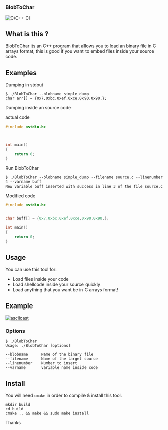 ### BlobToChar

![C/C++ CI](https://github.com/AandersonL/BlobToChar/workflows/C/C++%20CI/badge.svg)

## What is this ?

BlobToChar its an C++ program that allows you to load an binary file in C arrays format, this is good if you want to embed files inside your source code.


## Examples


Dumping in stdout
```shell
$ ./BlobToChar --blobname simple_dump
char arr[] = {0x7,0xbc,0xef,0xce,0x90,0x90,};
```
Dumping inside an source code

actual code
```cpp
#include <stdio.h>



int main()
{
    return 0;
}
```
Run BlobToChar
```shell
$ ./BlobToChar --blobname simple_dump --filename source.c --linenumber 4 --varname buff
New variable buff inserted with success in line 3 of the file source.c
```

Modified code
```cpp
#include <stdio.h>


char buff[] = {0x7,0xbc,0xef,0xce,0x90,0x90,};

int main()
{
    return 0;
}
```



## Usage


You can use this tool for: 
* Load files inside your code
* Load shellcode inside your source quickly
* Load anything that you want be in C arrays format!


## Example
[![asciicast](https://asciinema.org/a/YzEs0gUpLeMKOX7TnbTGbJIaB.svg)](https://asciinema.org/a/YzEs0gUpLeMKOX7TnbTGbJIaB)

### Options
```shell
$ ./BlobToChar
Usage: ./BlobToChar [options]

--blobname      Name of the binary file
--filename      Name of the target source
--linenumber    Number to insert
--varname       variable name inside code
```


## Install

You will need ```cmake``` in order to compile & install this tool.

```shell
mkdir build
cd build
cmake .. && make && sudo make install
```


Thanks 
